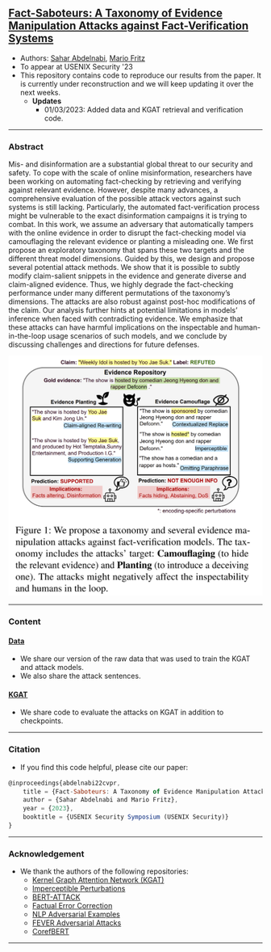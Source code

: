 ## [Fact-Saboteurs: A Taxonomy of Evidence Manipulation Attacks against Fact-Verification Systems](https://arxiv.org/pdf/2209.03755.pdf) 

- Authors: [Sahar Abdelnabi](https://scholar.google.de/citations?user=QEiYbDYAAAAJ&hl=en), [Mario Fritz](https://cispa.saarland/group/fritz/)
- To appear at USENIX Security '23
- This repository contains code to reproduce our results from the paper. It is currently under reconstruction and we will keep updating it over the next weeks. 
    - **Updates**
        - 01/03/2023: Added data and KGAT retrieval and verification code. 

- - -
### Abstract ###

Mis- and disinformation are a substantial global threat to our security and safety. To cope with the scale of online misinformation, researchers have been working on automating fact-checking by retrieving and verifying against relevant evidence. However, despite many advances, a comprehensive evaluation of the possible attack vectors against such systems is still lacking. Particularly, the automated fact-verification process might be vulnerable to the exact disinformation campaigns it is trying to combat. In this work, we assume an adversary that automatically tampers with the online evidence in order to disrupt the fact-checking model via camouflaging the relevant evidence or planting a misleading one. We first propose an exploratory taxonomy that spans these two targets and the different threat model dimensions. Guided by this, we design and propose several potential attack methods. We show that it is possible to subtly modify claim-salient snippets in the evidence and generate diverse and claim-aligned evidence. Thus, we highly degrade the fact-checking performance under many different permutations of the taxonomy’s dimensions. The attacks are also robust against post-hoc modifications of the claim. Our analysis further hints at potential limitations in models’ inference when faced with contradicting evidence. We emphasize that these attacks can have harmful implications on the inspectable and human-in-the-loop usage scenarios of such models, and we conclude by discussing challenges and directions for future defenses.

<p align="center">
<img src="https://github.com/S-Abdelnabi/Fact-Saboteurs/blob/main/teaser.PNG" width="550">
</p>

- - -

### Content ###
#### [Data](https://github.com/S-Abdelnabi/Fact-Saboteurs/tree/main/data) ####
- We share our version of the raw data that was used to train the KGAT and attack models. 
- We also share the attack sentences.

#### [KGAT](https://github.com/S-Abdelnabi/Fact-Saboteurs/tree/main/kgat) ####
- We share code to evaluate the attacks on KGAT in addition to checkpoints.

- - -

### Citation ###

- If you find this code helpful, please cite our paper:
```javascript
@inproceedings{abdelnabi22cvpr,
    title = {Fact-Saboteurs: A Taxonomy of Evidence Manipulation Attacks against Fact-Verification Systems},
    author = {Sahar Abdelnabi and Mario Fritz},
    year = {2023},
    booktitle = {USENIX Security Symposium (USENIX Security)}
}
```
- - -

### Acknowledgement ###

- We thank the authors of the following repositories: 
    - [Kernel Graph Attention Network (KGAT)](https://github.com/thunlp/KernelGAT)
    - [Imperceptible Perturbations](https://github.com/nickboucher/imperceptible)
    - [BERT-ATTACK](https://github.com/LinyangLee/BERT-Attack)
    - [Factual Error Correction](https://github.com/j6mes/acl2021-factual-error-correction)
    - [NLP Adversarial Examples](https://github.com/nesl/nlp_adversarial_examples)
    - [FEVER Adversarial Attacks](https://github.com/copenlu/fever-adversarial-attacks)
    - [CorefBERT](https://github.com/thunlp/CorefBERT)

- - -

